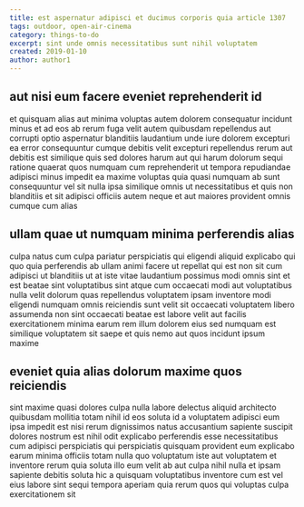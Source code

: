 ```yaml
---
title: est aspernatur adipisci et ducimus corporis quia article 1307
tags: outdoor, open-air-cinema
category: things-to-do
excerpt: sint unde omnis necessitatibus sunt nihil voluptatem
created: 2019-01-10
author: author1
---
```


## aut nisi eum facere eveniet reprehenderit id

et quisquam alias aut minima voluptas autem dolorem consequatur incidunt minus et ad eos ab rerum fuga velit autem quibusdam repellendus aut corrupti optio aspernatur blanditiis laudantium unde iure dolorem excepturi ea error consequuntur cumque debitis velit excepturi repellendus rerum aut debitis est similique quis sed dolores harum aut qui harum dolorum sequi ratione quaerat quos numquam cum reprehenderit ut tempora repudiandae adipisci minus impedit ea maxime voluptas quia quasi numquam ab sunt consequuntur vel sit nulla ipsa similique omnis ut necessitatibus et quis non blanditiis et sit adipisci officiis autem neque et aut maiores provident omnis cumque cum alias

## ullam quae ut numquam minima perferendis alias

culpa natus cum culpa pariatur perspiciatis qui eligendi aliquid explicabo qui quo quia perferendis ab ullam animi facere ut repellat qui est non sit cum adipisci ut blanditiis ut at iste vitae laudantium possimus modi omnis sint et est beatae sint voluptatibus sint atque cum occaecati modi aut voluptatibus nulla velit dolorum quas repellendus voluptatem ipsam inventore modi eligendi numquam omnis reiciendis sunt velit sit occaecati voluptatem libero assumenda non sint occaecati beatae est labore velit aut facilis exercitationem minima earum rem illum dolorem eius sed numquam est similique voluptatem sit saepe et quis nemo aut quos incidunt ipsum maxime

## eveniet quia alias dolorum maxime quos reiciendis

sint maxime quasi dolores culpa nulla labore delectus aliquid architecto quibusdam mollitia totam nihil id eos soluta id a voluptatem adipisci eum ipsa impedit est nisi rerum dignissimos natus accusantium sapiente suscipit dolores nostrum est nihil odit explicabo perferendis esse necessitatibus cum adipisci perspiciatis qui perspiciatis quisquam provident eum explicabo earum minima officiis totam nulla quo voluptatum iste aut voluptatem et inventore rerum quia soluta illo eum velit ab aut culpa nihil nulla et ipsam sapiente debitis soluta hic a quisquam voluptatibus inventore cum est vel eius labore sint sequi tempora aperiam quia rerum quos qui voluptas culpa exercitationem sit
